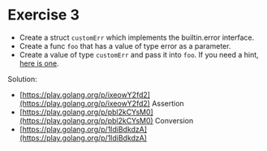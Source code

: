 # Exercise 3

- Create a struct `customErr` which implements the builtin.error interface.
- Create a func `foo` that has a value of type error as a parameter.
- Create a value of type `customErr` and pass it into `foo`.
If you need a hint, [here is one](https://play.golang.org/p/L5QWV8-p11).

Solution:
- [https://play.golang.org/p/ixeowY2fd2](https://play.golang.org/p/ixeowY2fd2)
Assertion
- [https://play.golang.org/p/pbl2kCYsM0](https://play.golang.org/p/pbl2kCYsM0)
Conversion
- [https://play.golang.org/p/1ldiBdkdzA](https://play.golang.org/p/1ldiBdkdzA)
